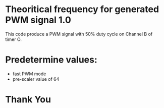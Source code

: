 # Theoritical frequency for generated PWM signal 1.0

This code produce a PWM signal with 50% duty cycle on Channel B of timer O.

# Predetermine values:

- fast PWM mode
- pre-scaler value of 64

# Thank You
